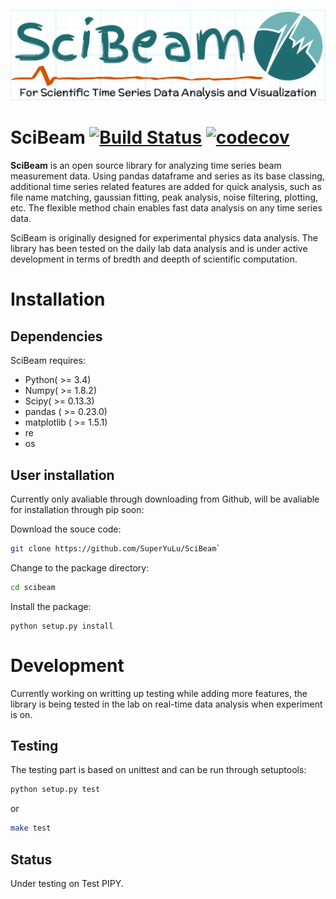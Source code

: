 
[![logo](https://raw.githubusercontent.com/SuperYuLu/SciBeam/master/img/logo.png)](https://github.com/SuperYuLu/SciBeam)  

# SciBeam [![Build Status](https://travis-ci.org/SuperYuLu/SciBeam.svg?branch=master)](https://travis-ci.org/SuperYuLu/SciBeam) [![codecov](https://codecov.io/gh/SuperYuLu/SciBeam/branch/master/graph/badge.svg)](https://codecov.io/gh/SuperYuLu/SciBeam)  


**SciBeam** is an open source library for analyzing time series beam measurement data. Using pandas dataframe and series as its base classing, additional time series related features are added for quick analysis, such as file name matching, gaussian fitting, peak analysis, noise filtering, plotting, etc. The flexible method chain enables fast data analysis on any time series data.   

SciBeam is originally designed for experimental physics data analysis. The library has been tested on the daily lab data analysis and is under active development in terms of bredth and deepth of scientific computation.  

# Installation  

## Dependencies  
SciBeam requires:  

+ Python( >= 3.4)
+ Numpy( >= 1.8.2)
+ Scipy( >= 0.13.3)
+ pandas ( >= 0.23.0)
+ matplotlib ( >= 1.5.1)
+ re
+ os 

## User installation  
Currently only avaliable through downloading from Github, will be avaliable for installation through pip soon:  

Download the souce code:  

```bash
git clone https://github.com/SuperYuLu/SciBeam`  
```

Change to the package directory:  

```bash
cd scibeam  
```

Install the package:  

```
python setup.py install  
```

# Development  
Currently working on writting up testing while adding more features, the library is being tested in the lab on real-time data analysis when experiment is on.   

## Testing 
The testing part is based on unittest and can be run through setuptools:  

```python
python setup.py test  
```

or 

```bash
make test
```


## Status  
Under testing on Test PIPY.   
